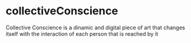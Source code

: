 # collectiveConscience
Collective Conscience is a dinamic and digital piece of art that changes itself with the interaction of each person that is reached by it
